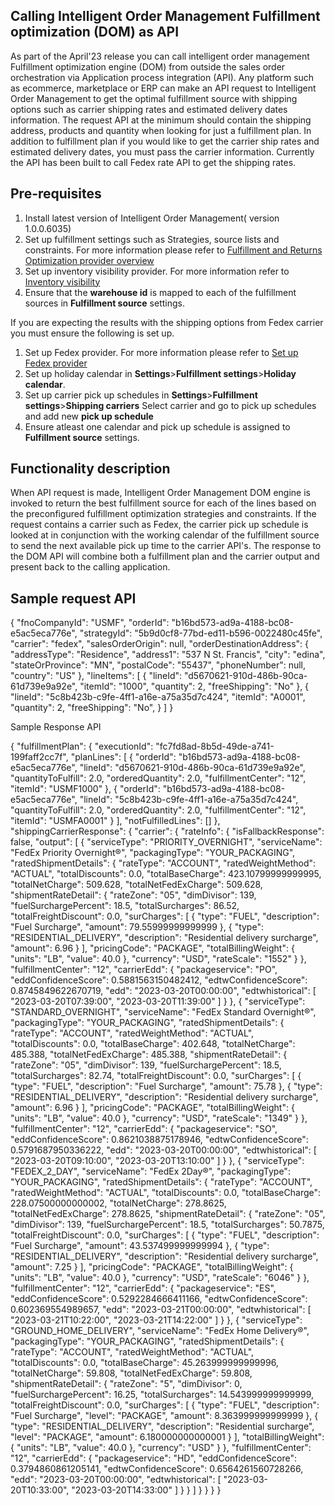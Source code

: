 ## Calling Intelligent Order Management Fulfillment optimization (DOM) as API

As part of the April'23 release you can call intelligent order management Fulfillment optimization engine (DOM) from outside the sales order orchestration via Application process integration (API).
Any platform such as ecommerce, marketplace or ERP can make an API request to Intelligent Order Management to get the optimal fulfillment source with shipping options such as carrier shipping rates and estimated delivery dates information. 
The request API at the minimum should contain the shipping address, products and quantity when looking for just a fulfillment plan. In addition to fulfillment plan if you would like to get the carrier ship rates and estimated delivery dates, you must pass the carrier information.  Currently the API has been built to call Fedex rate API to get the shipping rates.

## Pre-requisites

1. Install latest version of Intelligent Order Management( version 1.0.0.6035)
2. Set up fulfillment settings such as Strategies, source lists and constraints. For more information please refer to [Fulfillment and Returns Optimization provider overview](fulfillment-returns-optimization.md)
3. Set up inventory visibility provider. For more information refer to [Inventory visibility](inventory-visibility.md)
4. Ensure that the **warehouse id** is mapped to each of the fulfillment sources in **Fulfillment source** settings.

If you are expecting the results with the shipping options from Fedex carrier you must ensure the following is set up.

1. Set up Fedex provider. For more information please refer to [Set up Fedex provider](set-up-fedex-provider.md)
2. Set up holiday calendar in **Settings**>**Fulfillment settings**>**Holiday calendar**. 
3. Set up carrier pick up schedules in **Settings**>**Fulfillment settings**>**Shipping carriers** Select carrier and go to pick up schedules and add new **pick up schedule**
4. Ensure atleast one calendar and pick up schedule is assigned to **Fulfillment source** settings.

## Functionality description

When API request is made, Intelligent Order Management DOM engine is invoked to return the best fulfillment source for each of the lines based on the preconfigured fulfillment optimization strategies and constraints. If the request contains a carrier such as Fedex, the carrier pick up schedule is looked at in conjunction with the working calendar of the fulfillment source to send the next available pick up time to the carrier API's. The response to the DOM API will combine both a fulfillment plan and the carrier output and present back to the calling application.

## Sample request API

{
  "fnoCompanyId": "USMF",
  "orderId": "b16bd573-ad9a-4188-bc08-e5ac5eca776e",
  "strategyId": "5b9d0cf8-77bd-ed11-b596-0022480c45fe",
  "carrier": "fedex",
  "salesOrderOrigin": null,
  "orderDestinationAddress": {
    "addressType": "Residence",
    "address1": "537 N St. Francis",
    "city": "edina",
    "stateOrProvince": "MN",
    "postalCode": "55437",
    "phoneNumber": null,
    "country": "US"
  },
  "lineItems": [
    {
      "lineId": "d5670621-910d-486b-90ca-61d739e9a92e",
      "itemId": "1000",
      "quantity": 2,
      "freeShipping": "No"
    },
    {
      "lineId": "5c8b423b-c9fe-4ff1-a16e-a75a35d7c424",
      "itemId": "A0001",
      "quantity": 2,
      "freeShipping": "No",
     }
   ]
}

Sample Response API

{
    "fulfillmentPlan": {
        "executionId": "fc7fd8ad-8b5d-49de-a741-199faff2cc7f",
        "planLines": [
            {
                "orderId": "b16bd573-ad9a-4188-bc08-e5ac5eca776e",
                "lineId": "d5670621-910d-486b-90ca-61d739e9a92e",
                "quantityToFulfill": 2.0,
                "orderedQuantity": 2.0,
                "fulfillmentCenter": "12",
                "itemId": "USMF1000"
            },
            {
                "orderId": "b16bd573-ad9a-4188-bc08-e5ac5eca776e",
                "lineId": "5c8b423b-c9fe-4ff1-a16e-a75a35d7c424",
                "quantityToFulfill": 2.0,
                "orderedQuantity": 2.0,
                "fulfillmentCenter": "12",
                "itemId": "USMFA0001"
            }
        ],
        "notFulfilledLines": []
    },
    "shippingCarrierResponse": {
        "carrier": {
            "rateInfo": {
                "isFallbackResponse": false,
                "output": [
                    {
                        "serviceType": "PRIORITY_OVERNIGHT",
                        "serviceName": "FedEx Priority Overnight®",
                        "packagingType": "YOUR_PACKAGING",
                        "ratedShipmentDetails": {
                            "rateType": "ACCOUNT",
                            "ratedWeightMethod": "ACTUAL",
                            "totalDiscounts": 0.0,
                            "totalBaseCharge": 423.10799999999995,
                            "totalNetCharge": 509.628,
                            "totalNetFedExCharge": 509.628,
                            "shipmentRateDetail": {
                                "rateZone": "05",
                                "dimDivisor": 139,
                                "fuelSurchargePercent": 18.5,
                                "totalSurcharges": 86.52,
                                "totalFreightDiscount": 0.0,
                                "surCharges": [
                                    {
                                        "type": "FUEL",
                                        "description": "Fuel Surcharge",
                                        "amount": 79.55999999999999
                                    },
                                    {
                                        "type": "RESIDENTIAL_DELIVERY",
                                        "description": "Residential delivery surcharge",
                                        "amount": 6.96
                                    }
                                ],
                                "pricingCode": "PACKAGE",
                                "totalBillingWeight": {
                                    "units": "LB",
                                    "value": 40.0
                                },
                                "currency": "USD",
                                "rateScale": "1552"
                            }
                        },
                        "fulfillmentCenter": "12",
                        "carrierEdd": {
                            "packageservice": "PO",
                            "eddConfidenceScore": 0.5881563150482412,
                            "edtwConfidenceScore": 0.8745849622670719,
                            "edd": "2023-03-20T00:00:00",
                            "edtwhistorical": [
                                "2023-03-20T07:39:00",
                                "2023-03-20T11:39:00"
                            ]
                        }
                    },
                    {
                        "serviceType": "STANDARD_OVERNIGHT",
                        "serviceName": "FedEx Standard Overnight®",
                        "packagingType": "YOUR_PACKAGING",
                        "ratedShipmentDetails": {
                            "rateType": "ACCOUNT",
                            "ratedWeightMethod": "ACTUAL",
                            "totalDiscounts": 0.0,
                            "totalBaseCharge": 402.648,
                            "totalNetCharge": 485.388,
                            "totalNetFedExCharge": 485.388,
                            "shipmentRateDetail": {
                                "rateZone": "05",
                                "dimDivisor": 139,
                                "fuelSurchargePercent": 18.5,
                                "totalSurcharges": 82.74,
                                "totalFreightDiscount": 0.0,
                                "surCharges": [
                                    {
                                        "type": "FUEL",
                                        "description": "Fuel Surcharge",
                                        "amount": 75.78
                                    },
                                    {
                                        "type": "RESIDENTIAL_DELIVERY",
                                        "description": "Residential delivery surcharge",
                                        "amount": 6.96
                                    }
                                ],
                                "pricingCode": "PACKAGE",
                                "totalBillingWeight": {
                                    "units": "LB",
                                    "value": 40.0
                                },
                                "currency": "USD",
                                "rateScale": "1349"
                            }
                        },
                        "fulfillmentCenter": "12",
                        "carrierEdd": {
                            "packageservice": "SO",
                            "eddConfidenceScore": 0.8621038875178946,
                            "edtwConfidenceScore": 0.5791687950336222,
                            "edd": "2023-03-20T00:00:00",
                            "edtwhistorical": [
                                "2023-03-20T09:10:00",
                                "2023-03-20T13:10:00"
                            ]
                        }
                    },
                    {
                        "serviceType": "FEDEX_2_DAY",
                        "serviceName": "FedEx 2Day®",
                        "packagingType": "YOUR_PACKAGING",
                        "ratedShipmentDetails": {
                            "rateType": "ACCOUNT",
                            "ratedWeightMethod": "ACTUAL",
                            "totalDiscounts": 0.0,
                            "totalBaseCharge": 228.07500000000002,
                            "totalNetCharge": 278.8625,
                            "totalNetFedExCharge": 278.8625,
                            "shipmentRateDetail": {
                                "rateZone": "05",
                                "dimDivisor": 139,
                                "fuelSurchargePercent": 18.5,
                                "totalSurcharges": 50.7875,
                                "totalFreightDiscount": 0.0,
                                "surCharges": [
                                    {
                                        "type": "FUEL",
                                        "description": "Fuel Surcharge",
                                        "amount": 43.537499999999994
                                    },
                                    {
                                        "type": "RESIDENTIAL_DELIVERY",
                                        "description": "Residential delivery surcharge",
                                        "amount": 7.25
                                    }
                                ],
                                "pricingCode": "PACKAGE",
                                "totalBillingWeight": {
                                    "units": "LB",
                                    "value": 40.0
                                },
                                "currency": "USD",
                                "rateScale": "6046"
                            }
                        },
                        "fulfillmentCenter": "12",
                        "carrierEdd": {
                            "packageservice": "ES",
                            "eddConfidenceScore": 0.5292284666411166,
                            "edtwConfidenceScore": 0.602369554989657,
                            "edd": "2023-03-21T00:00:00",
                            "edtwhistorical": [
                                "2023-03-21T10:22:00",
                                "2023-03-21T14:22:00"
                            ]
                        }
                    },
                    {
                        "serviceType": "GROUND_HOME_DELIVERY",
                        "serviceName": "FedEx Home Delivery®",
                        "packagingType": "YOUR_PACKAGING",
                        "ratedShipmentDetails": {
                            "rateType": "ACCOUNT",
                            "ratedWeightMethod": "ACTUAL",
                            "totalDiscounts": 0.0,
                            "totalBaseCharge": 45.263999999999996,
                            "totalNetCharge": 59.808,
                            "totalNetFedExCharge": 59.808,
                            "shipmentRateDetail": {
                                "rateZone": "5",
                                "dimDivisor": 0,
                                "fuelSurchargePercent": 16.25,
                                "totalSurcharges": 14.543999999999999,
                                "totalFreightDiscount": 0.0,
                                "surCharges": [
                                    {
                                        "type": "FUEL",
                                        "description": "Fuel Surcharge",
                                        "level": "PACKAGE",
                                        "amount": 8.363999999999999
                                    },
                                    {
                                        "type": "RESIDENTIAL_DELIVERY",
                                        "description": "Residential surcharge",
                                        "level": "PACKAGE",
                                        "amount": 6.180000000000001
                                    }
                                ],
                                "totalBillingWeight": {
                                    "units": "LB",
                                    "value": 40.0
                                },
                                "currency": "USD"
                            }
                        },
                        "fulfillmentCenter": "12",
                        "carrierEdd": {
                            "packageservice": "HD",
                            "eddConfidenceScore": 0.3794860861205141,
                            "edtwConfidenceScore": 0.6564261560728266,
                            "edd": "2023-03-20T00:00:00",
                            "edtwhistorical": [
                                "2023-03-20T10:33:00",
                                "2023-03-20T14:33:00"
                            ]
                        }
                    }
                ]
            }
        }
    }
}
